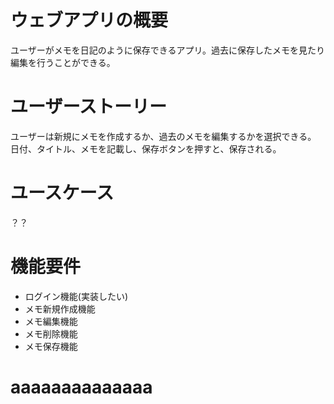 # ウェブアプリの概要

ユーザーがメモを日記のように保存できるアプリ。過去に保存したメモを見たり編集を行うことができる。

# ユーザーストーリー

ユーザーは新規にメモを作成するか、過去のメモを編集するかを選択できる。
日付、タイトル、メモを記載し、保存ボタンを押すと、保存される。

# ユースケース

？？

# 機能要件

- ログイン機能(実装したい)
- メモ新規作成機能
- メモ編集機能
- メモ削除機能
- メモ保存機能

# aaaaaaaaaaaaaa
